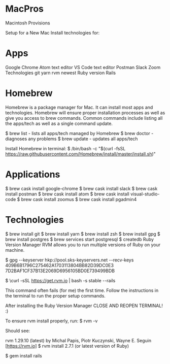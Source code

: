 # MacPros
Macintosh Provisions

Setup for a New Mac
Install technologies for:

# Apps
Google Chrome
Atom text editor
VS Code text editor
Postman
Slack
Zoom
Technologies
git
yarn
rvm
newest Ruby version
Rails
# Homebrew
Homebrew is a package manager for Mac. It can install most apps and technologies. Homebrew will ensure proper installation processes as well as give you access to brew commands. Common commands include listing all the apps/tech as well as a single command update.

$ brew list - lists all apps/tech managed by Homebrew
$ brew doctor - diagnoses any problems
$ brew update - updates all apps/tech

Install Homebrew in terminal: $ /bin/bash -c "$(curl -fsSL https://raw.githubusercontent.com/Homebrew/install/master/install.sh)"

# Applications
$ brew cask install google-chrome
$ brew cask install slack
$ brew cask install postman
$ brew cask install atom
$ brew cask install visual-studio-code
$ brew cask install zoomus
$ brew cask install pgadmin4
# Technologies
$ brew install git
$ brew install yarn
$ brew install zsh
$ brew install gpg
$ brew install postgres
$ brew services start postgresql
$ createdb
Ruby Version Manager
RVM allows you to run multiple versions of Ruby on your machine.

$ gpg --keyserver hkp://pool.sks-keyservers.net --recv-keys 409B6B1796C275462A1703113804BB82D39DC0E3 7D2BAF1CF37B13E2069D6956105BD0E739499BDB

$ \curl -sSL https://get.rvm.io | bash -s stable --rails

This command often fails (for me) the first time. Follow the instructions in the terminal to run the proper setup commands.

After installing the Ruby Version Manager CLOSE AND REOPEN TERMINAL! :)

To ensure rvm install properly, run:
$ rvm -v

Should see:

rvm 1.29.10 (latest) by Michal Papis, Piotr Kuczynski, Wayne E. Seguin [https://rvm.io]
$ rvm install 2.7.1 (or latest version of Ruby)

$ gem install rails
